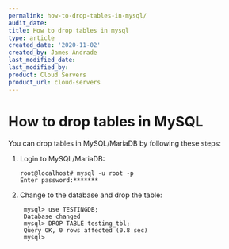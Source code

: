 ```yaml
---
permalink: how-to-drop-tables-in-mysql/
audit_date:
title: How to drop tables in mysql
type: article
created_date: '2020-11-02'
created_by: James Andrade
last_modified_date:
last_modified_by:
product: Cloud Servers
product_url: cloud-servers
---
```


# How to drop tables in MySQL

You can drop tables in MySQL/MariaDB by following these steps:

1. Login to MySQL/MariaDB:
    ```
    root@localhost# mysql -u root -p
    Enter password:*******
    ```

2. Change to the database and drop the table:
   ```
    mysql> use TESTINGDB;
    Database changed
    mysql> DROP TABLE testing_tbl;
    Query OK, 0 rows affected (0.8 sec)
    mysql>
    ```
